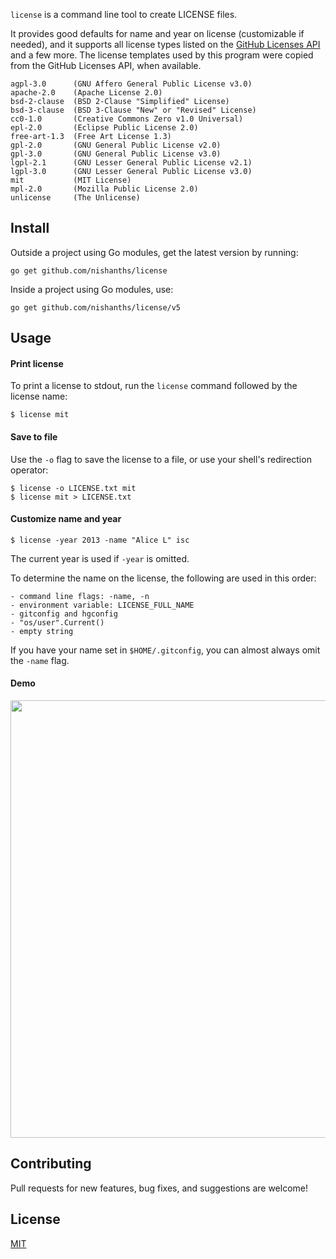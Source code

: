 `license` is a command line tool to create LICENSE files.

It provides good defaults for name and year on license (customizable if needed), and
it supports all license types listed on the [GitHub Licenses API](https://developer.github.com/v3/licenses/) and a few more. The license templates used by this program were copied from the GitHub Licenses API, when available.
```
agpl-3.0      (GNU Affero General Public License v3.0)
apache-2.0    (Apache License 2.0)
bsd-2-clause  (BSD 2-Clause "Simplified" License)
bsd-3-clause  (BSD 3-Clause "New" or "Revised" License)
cc0-1.0       (Creative Commons Zero v1.0 Universal)
epl-2.0       (Eclipse Public License 2.0)
free-art-1.3  (Free Art License 1.3)
gpl-2.0       (GNU General Public License v2.0)
gpl-3.0       (GNU General Public License v3.0)
lgpl-2.1      (GNU Lesser General Public License v2.1)
lgpl-3.0      (GNU Lesser General Public License v3.0)
mit           (MIT License)
mpl-2.0       (Mozilla Public License 2.0)
unlicense     (The Unlicense)
```

## Install

Outside a project using Go modules, get the latest version by running:

```
go get github.com/nishanths/license
```

Inside a project using Go modules, use:

```
go get github.com/nishanths/license/v5
```

## Usage

#### Print license

To print a license to stdout, run the `license` command followed by the license name:

```
$ license mit
```

#### Save to file

Use the `-o` flag to save the license to a file, or use your shell's redirection operator:

```
$ license -o LICENSE.txt mit
$ license mit > LICENSE.txt
```

#### Customize name and year

```
$ license -year 2013 -name "Alice L" isc
```

The current year is used if `-year` is omitted.

To determine the name on the license, the following are used in this order:

```
- command line flags: -name, -n
- environment variable: LICENSE_FULL_NAME
- gitconfig and hgconfig
- "os/user".Current()
- empty string
```

If you have your name set in `$HOME/.gitconfig`, you can almost always omit the `-name` flag.

#### Demo

<img src="https://zippy.gfycat.com/JoyfulBlandGermanshorthairedpointer.gif" width="700px"/>

## Contributing

Pull requests for new features, bug fixes, and suggestions are welcome!

## License

[MIT](https://github.com/nishanths/license/blob/master/LICENSE)
